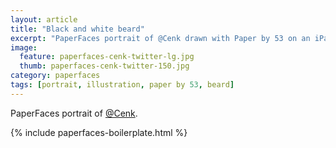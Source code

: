 ```yaml
---
layout: article
title: "Black and white beard"
excerpt: "PaperFaces portrait of @Cenk drawn with Paper by 53 on an iPad."
image: 
  feature: paperfaces-cenk-twitter-lg.jpg
  thumb: paperfaces-cenk-twitter-150.jpg
category: paperfaces
tags: [portrait, illustration, paper by 53, beard]
---
```


PaperFaces portrait of [@Cenk](http://twitter.com/Cenk).

{% include paperfaces-boilerplate.html %}
